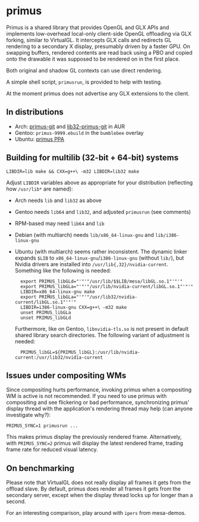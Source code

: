 primus
======

Primus is a shared library that provides OpenGL and GLX APIs and
implements low-overhead
local-only client-side OpenGL offloading via GLX forking, similar to
VirtualGL.  It intercepts GLX calls and redirects GL rendering to a
secondary X display, presumably driven by a faster GPU. On swapping
buffers, rendered contents are read back using a PBO and copied onto
the drawable it was supposed to be rendered on in the first place.

Both original and shadow GL contexts can use direct rendering.

A simple shell script, `primusrun`, is provided to help with testing.

At the moment primus does not advertise any GLX extensions to the client.

In distributions
----------------

* Arch: [primus-git](https://aur.archlinux.org/packages.php?ID=63239)
  and [lib32-primus-git](https://aur.archlinux.org/packages.php?ID=63240)
  in AUR
* Gentoo: `primus-9999.ebuild` in the `bumblebee` overlay
* Ubuntu: [primus PPA](https://launchpad.net/~zhurikhin/+archive/primus)

Building for multilib (32-bit + 64-bit) systems
-----------------------------------------------

    LIBDIR=lib make && CXX=g++\ -m32 LIBDIR=lib32 make

Adjust `LIBDIR` variables above as appropriate for your distribution
(reflecting how `/usr/lib*` are named):

* Arch needs `lib` and `lib32` as above
* Gentoo needs `lib64` and `lib32`, and adjusted `primusrun` (see comments)
* RPM-based may need `lib64` and `lib`
* Debian (with multiarch) needs `lib/x86_64-linux-gnu` and `lib/i386-linux-gnu`
* Ubuntu (with multiarch) seems rather inconsistent.  The dynamic linker
  expands `$LIB` to `x86_64-linux-gnu`/`i386-linux-gnu` (without `lib/`), but
  Nvidia drivers are installed into `/usr/lib{,32}/nvidia-current`. Something
  like the following is needed:

        export PRIMUS_libGLd="'"'"/usr/lib/$$LIB/mesa/libGL.so.1"'"'"
        export PRIMUS_libGLa="'"'"/usr/lib/nvidia-current/libGL.so.1"'"'"
        LIBDIR=x86_64-linux-gnu make
        export PRIMUS_libGLa="'"'"/usr/lib32/nvidia-current/libGL.so.1"'"'"
        LIBDIR=i386-linux-gnu CXX=g++\ -m32 make
        unset PRIMUS_libGLa
        unset PRIMUS_libGLd

  Furthermore, like on Gentoo, `libnvidia-tls.so` is not present in default
  shared library search directories. The following variant of adjustment is needed:

        PRIMUS_libGL=${PRIMUS_libGL}:/usr/lib/nvidia-current:/usr/lib32/nvidia-current

Issues under compositing WMs
----------------------------

Since compositing hurts performance, invoking primus when a compositing WM is
active is not recommended.  If you need to use primus with compositing and see
flickering or bad performance, synchronizing primus' display thread with the
application's rendering thread may help (can anyone investigate why?):

    PRIMUS_SYNC=1 primusrun ...

This makes primus display the previously rendered frame. Alternatively,
with `PRIMUS_SYNC=2` primus will display the latest rendered frame, trading
frame rate for reduced visual latency.

On benchmarking
---------------

Please note that VirtualGL does not really display all frames it
gets from the offload slave.  By default, primus does render all frames
it gets from the secondary server, except when the display thread
locks up for longer than a second.

For an interesting comparison, play around with `ipers` from mesa-demos.
